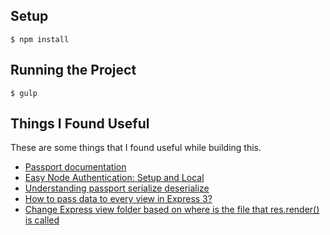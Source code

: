 

## Setup

`$ npm install`


## Running the Project

```
$ gulp
```

## Things I Found Useful

These are some things that I found useful while building this.

* [Passport documentation](http://passportjs.org/)
* [Easy Node Authentication: Setup and Local](https://scotch.io/tutorials/easy-node-authentication-setup-and-local)
* [Understanding passport serialize deserialize](http://stackoverflow.com/questions/27637609/understanding-passport-serialize-deserialize)
* [How to pass data to every view in Express 3?](http://stackoverflow.com/questions/12658175/how-to-pass-data-to-every-view-in-express-3)
* [Change Express view folder based on where is the file that res.render() is called](http://stackoverflow.com/questions/21885377/change-express-view-folder-based-on-where-is-the-file-that-res-render-is-calle)

